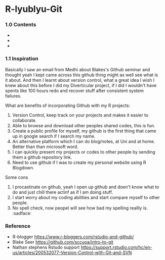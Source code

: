 # R-lyublyu-Git

### 1.0 Contents

- 
- 
- 

### 1.1 Inspiration

Basically I saw an email from Medhi about Blakes's Github seminar and thought yeah I kept came across this github thing might as well see what is it about. And then I learnt about version control, what a great idea I wish I knew about this before I did my Diverticular project, if I did I wouldn't have spents like 100 hours redo and recover stuff after consistent system failures.

What are benefits of incorporating Github with my R projects:

1. Version Control, keep track on your projects and makes it easier to collaborate. 
2. Able to browse and download other peoples shared codes, this is fun.
3. Create a public profile for myself, my github is the first thing that came up in google search if I search my name.
4. An alternative platform which I can do blog/notes, at Uni and at home. Better than than microsoft word. 
5. I can quickly present my projects or codes to other people by sending them a github repository link.
6. Need to use github if I was to create my personal website using R Blogdown.

Some cons

1. I procastinate on github, yeah I open up github and doen't know what to do and just chill there actinf as if I am doing stuff.
2. I start worry about my coding abilities and start compare myself to other people.
3. No spell check, now peopel will see how bad my spelling reallly is. :sadface:

### Reference

- R-blogger https://www.r-bloggers.com/rstudio-and-github/
- Blake Seer https://github.com/sccuoa/intro-to-git
- Nathan stephens Rstudo support https://support.rstudio.com/hc/en-us/articles/200532077-Version-Control-with-Git-and-SVN

